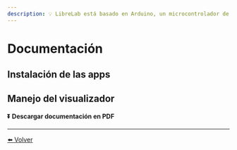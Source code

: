 ```yaml
---
description: 💡 LibreLab está basado en Arduino, un microcontrolador de código abierto.
---
```


# Documentación

## Instalación de las apps

## Manejo del visualizador

#### ⏬ Descargar documentación en PDF


---

[⬅️ Volver](./)
